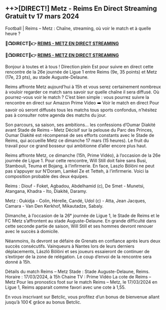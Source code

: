 <h2>++>[DIRECT!] Metz - Reims En Direct Streaming Gratuit tv 17 mars 2024</h2>

Football | Reims – Metz : Chaîne, streaming, où voir le match et à quelle heure ?

<strong> 🔴📺DIRECT📲👉 <a href="https://onlinestreamshd.com/league1/" rel="nofollow"> REIMS - METZ EN DIRECT STREAMING </a> </strong>

<strong> 🔴📺DIRECT📲👉️ <a href="https://onlinestreamshd.com/league1/" rel="nofollow"> REIMS - METZ EN DIRECT STREAMING </a> </strong>

Bonjour à toutes et à tous !
Direction plein Est pour suivre en direct cette rencontre de la 26e journée de Ligue 1 entre Reims (9e, 35 points) et Metz (17e, 23 pts), au stade Auguste-Delaune.

Reims affronte Metz aujourd’hui à 15h et vous serez certainement nombreux à vouloir regarder ce match sans savoir sur quelle chaîne il sera diffusé.
Où pourrez-vous voir le match ? C’est bien simple : vous pourrez suivre la rencontre en direct sur Amazon Prime Video    ➡️ Voir le match en direct
Pour savoir où seront diffusés tous les matchs tous sports confondus, n’hésitez pas à consulter notre agenda des matchs du jour.

Son parcours, sa saison, ses ambitions… les confessions d’Oumar Diakité avant Stade de Reims – Metz
Décisif sur la pelouse du Parc des Princes, Oumar Diakité est récompensé de ses efforts constants avec le Stade de Reims, qui accueille Metz ce dimanche 17 mars (15 heures). Le fruit du travail pour ce grand bosseur qui ambitionne d’aller encore plus haut.

Reims affronte Metz, ce dimanche (15h, Prime Vidéo), à l’occasion de la 26e journée de Ligue 1. Pour cette rencontre, Will Still doit faire sans Busi, Stambouli, Teuma et Bojang, à l’infirmerie. En face, Laszlo Bölöni ne peut pas s’appuyer sur N’Doram, Lamkel Ze et Tetteh, à l’infirmerie. Voici la composition probable des deux équipes.

Reims : Diouf - Foket, Agbadou, Abdelhamid (c), De Smet - Munetsi, Atangana, Khadra - Ito, Diakité, Daramy.

Metz : Oukidja - Colin, Hérelle, Candé, Udol (c) - Atta, Jean Jacques, Camara - Van Den Kerkhof, Mikautadze, Sabaly.

Dimanche, à l’occasion de la 26ᵉ journée de Ligue 1, le Stade de Reims et le FC Metz s’affrontent au stade Auguste-Delaune. En grande difficulté dans cette seconde partie de saison, Will Still et ses hommes devront renouer avec le succès à domicile.

Néanmoins, ils devront se défaire de Grenats en confiance après leurs deux succès consécutifs. Vainqueurs à Nantes lors de leurs derniers déplacements, László Bölöni et ses joueurs essaieront de continuer de s’extirper de la zone de relégation. Le coup d’envoi de la rencontre sera donné à 15h.

Détails du match Reims – Metz
Stade : Stade Auguste-Delaune, Reims.
Horaire : 17/03/2024, à 15h
Chaine TV : Prime Vidéo
La cote de Reims – Metz
Pour les pronostics foot sur le match Reims – Metz, le 17/03/2024 en Ligue 1, Reims apparait comme favori avec une cote à 1,55.

En vous inscrivant sur Betclic, vous profitez d’un bonus de bienvenue allant jusqu’à 100 € grâce au bonus Betclic.

